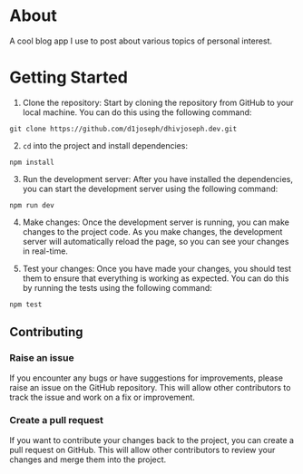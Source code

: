 # About
A cool blog app I use to post about various topics of personal interest.

# Getting Started
1. Clone the repository: Start by cloning the repository from GitHub to your local machine. You can do this using the following command:
```
git clone https://github.com/d1joseph/dhivjoseph.dev.git
```

2. `cd` into the project and install dependencies:
```
npm install
```

3. Run the development server: After you have installed the dependencies, you can start the development server using the following command:
```
npm run dev
```

4. Make changes: Once the development server is running, you can make changes to the project code. As you make changes, the development server will automatically reload the page, so you can see your changes in real-time.

5. Test your changes: Once you have made your changes, you should test them to ensure that everything is working as expected. You can do this by running the tests using the following command:
```
npm test
```

## Contributing
### Raise an issue
If you encounter any bugs or have suggestions for improvements, please raise an issue on the GitHub repository. This will allow other contributors to track the issue and work on a fix or improvement.

### Create a pull request
If you want to contribute your changes back to the project, you can create a pull request on GitHub. This will allow other contributors to review your changes and merge them into the project.